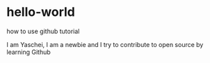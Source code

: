 # hello-world
how to use github tutorial

I am Yaschei, I am a newbie and I try to contribute to open source by learning Github

